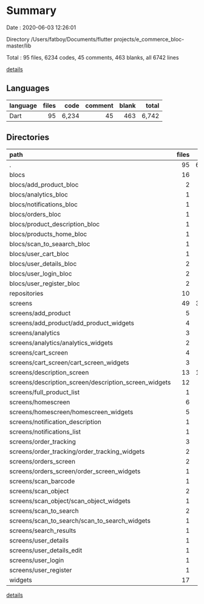 # Summary

Date : 2020-06-03 12:26:01

Directory /Users/fatboy/Documents/flutter projects/e_commerce_bloc-master/lib

Total : 95 files,  6234 codes, 45 comments, 463 blanks, all 6742 lines

[details](details.md)

## Languages
| language | files | code | comment | blank | total |
| :--- | ---: | ---: | ---: | ---: | ---: |
| Dart | 95 | 6,234 | 45 | 463 | 6,742 |

## Directories
| path | files | code | comment | blank | total |
| :--- | ---: | ---: | ---: | ---: | ---: |
| . | 95 | 6,234 | 45 | 463 | 6,742 |
| blocs | 16 | 778 | 36 | 151 | 965 |
| blocs/add_product_bloc | 2 | 147 | 3 | 17 | 167 |
| blocs/analytics_bloc | 1 | 28 | 3 | 8 | 39 |
| blocs/notifications_bloc | 1 | 26 | 3 | 10 | 39 |
| blocs/orders_bloc | 1 | 18 | 3 | 8 | 29 |
| blocs/product_description_bloc | 1 | 71 | 3 | 15 | 89 |
| blocs/products_home_bloc | 1 | 89 | 3 | 16 | 108 |
| blocs/scan_to_seaarch_bloc | 1 | 29 | 3 | 9 | 41 |
| blocs/user_cart_bloc | 1 | 102 | 3 | 18 | 123 |
| blocs/user_details_bloc | 2 | 129 | 3 | 16 | 148 |
| blocs/user_login_bloc | 2 | 60 | 3 | 13 | 76 |
| blocs/user_register_bloc | 2 | 61 | 3 | 13 | 77 |
| repositories | 10 | 848 | 5 | 91 | 944 |
| screens | 49 | 3,784 | 2 | 182 | 3,968 |
| screens/add_product | 5 | 430 | 1 | 25 | 456 |
| screens/add_product/add_product_widgets | 4 | 261 | 0 | 13 | 274 |
| screens/analytics | 3 | 145 | 0 | 8 | 153 |
| screens/analytics/analytics_widgets | 2 | 38 | 0 | 2 | 40 |
| screens/cart_screen | 4 | 346 | 0 | 10 | 356 |
| screens/cart_screen/cart_screen_widgets | 3 | 118 | 0 | 3 | 121 |
| screens/description_screen | 13 | 1,103 | 0 | 41 | 1,144 |
| screens/description_screen/description_screen_widgets | 12 | 852 | 0 | 34 | 886 |
| screens/full_product_list | 1 | 70 | 0 | 8 | 78 |
| screens/homescreen | 6 | 257 | 1 | 12 | 270 |
| screens/homescreen/homescreen_widgets | 5 | 172 | 0 | 7 | 179 |
| screens/notification_description | 1 | 83 | 0 | 6 | 89 |
| screens/notifications_list | 1 | 116 | 0 | 6 | 122 |
| screens/order_tracking | 3 | 196 | 0 | 6 | 202 |
| screens/order_tracking/order_tracking_widgets | 2 | 64 | 0 | 2 | 66 |
| screens/orders_screen | 2 | 117 | 0 | 7 | 124 |
| screens/orders_screen/order_screen_widgets | 1 | 59 | 0 | 1 | 60 |
| screens/scan_barcode | 1 | 89 | 0 | 6 | 95 |
| screens/scan_object | 2 | 127 | 0 | 5 | 132 |
| screens/scan_object/scan_object_widgets | 1 | 45 | 0 | 1 | 46 |
| screens/scan_to_search | 2 | 95 | 0 | 6 | 101 |
| screens/scan_to_search/scan_to_search_widgets | 1 | 44 | 0 | 1 | 45 |
| screens/search_results | 1 | 51 | 0 | 7 | 58 |
| screens/user_details | 1 | 158 | 0 | 6 | 164 |
| screens/user_details_edit | 1 | 151 | 0 | 7 | 158 |
| screens/user_login | 1 | 136 | 0 | 9 | 145 |
| screens/user_register | 1 | 114 | 0 | 7 | 121 |
| widgets | 17 | 746 | 2 | 27 | 775 |

[details](details.md)